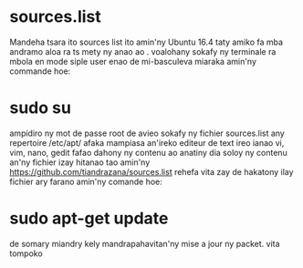 # sources.list
Mandeha tsara ito sources list ito amin'ny Ubuntu 16.4 taty amiko fa mba andramo aloa ra ts mety ny anao ao .
voalohany sokafy ny terminale 
ra mbola en mode siple user enao de mi-basculeva miaraka amin'ny commande hoe: 
# sudo su
ampidiro ny mot de passe root
de avieo sokafy ny fichier sources.list any repertoire /etc/apt/ afaka mampiasa an'ireko editeur de text ireo ianao vi, vim, nano, gedit
fafao dahony ny contenu ao anatiny dia soloy ny contenu an'ny fichier izay hitanao tao amin'ny https://github.com/tiandrazana/sources.list
rehefa vita zay de hakatony ilay fichier ary farano amin'ny comande hoe:
# sudo apt-get update 
de somary miandry kely mandrapahavitan'ny mise a jour ny packet.
vita tompoko
